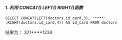 #### 1. *利用 CONCAT() LEFT() RIGHT()函数*

```
SELECT CONCAT(LEFT(doctors.id_card,3), '****' ,RIGHT(doctors.id_card,4)) AS id_card FROM doctors

```
结果为：
321****1234